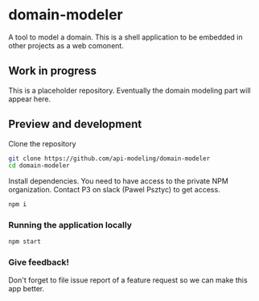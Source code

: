 # domain-modeler

A tool to model a domain. This is a shell application to be embedded in other projects as a web comonent.

## Work in progress

This is a placeholder repository. Eventually the domain modeling part will appear here.

## Preview and development

Clone the repository

```sh
git clone https://github.com/api-modeling/domain-modeler
cd domain-modeler
```

Install dependencies. You need to have access to the private NPM organization. Contact P3 on slack (Pawel Psztyc) to get access.

```sh
npm i
```

### Running the application locally

```sh
npm start
```

### Give feedback!

Don't forget to file issue report of a feature request so we can make this app better.
